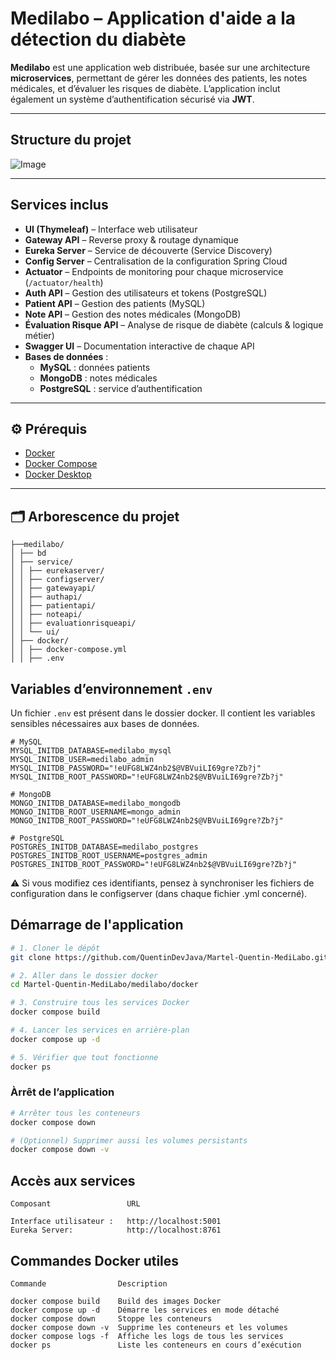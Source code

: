 # Medilabo – Application d'aide a la détection du diabète

**Medilabo** est une application web distribuée, basée sur une architecture **microservices**, permettant de gérer les données des patients, les notes médicales, et d’évaluer les risques de diabète. L’application inclut également un système d’authentification sécurisé via **JWT**.

---

## Structure du projet

![Image](https://github.com/user-attachments/assets/aa823f3e-c6cf-49d7-9b85-a9242507b833)

---

## Services inclus

- **UI (Thymeleaf)** – Interface web utilisateur
- **Gateway API** – Reverse proxy & routage dynamique
- **Eureka Server** – Service de découverte (Service Discovery)
- **Config Server** – Centralisation de la configuration Spring Cloud
- **Actuator** – Endpoints de monitoring pour chaque microservice (`/actuator/health`)
- **Auth API** – Gestion des utilisateurs et tokens (PostgreSQL)
- **Patient API** – Gestion des patients (MySQL)
- **Note API** – Gestion des notes médicales (MongoDB)
- **Évaluation Risque API** – Analyse de risque de diabète (calculs & logique métier)
- **Swagger UI** – Documentation interactive de chaque API
- **Bases de données** :
  - **MySQL** : données patients
  - **MongoDB** : notes médicales
  - **PostgreSQL** : service d’authentification

---

## ⚙️ Prérequis

- [Docker](https://www.docker.com/)
- [Docker Compose](https://docs.docker.com/compose/)
- [Docker Desktop](https://docs.docker.com/desktop/)
---

## 🗂️ Arborescence du projet
```
├──medilabo/
│ ├── bd
│ ├── service/
│ │ ├── eurekaserver/
│ │ ├── configserver/
│ │ ├── gatewayapi/
│ │ ├── authapi/
│ │ ├── patientapi/
│ │ ├── noteapi/
│ │ ├── evaluationrisqueapi/
│ │ └── ui/
│ ├── docker/
│ │ ├── docker-compose.yml
│ │ ├── .env

```
## Variables d’environnement `.env`

Un fichier `.env` est présent dans le dossier docker. Il contient les variables sensibles nécessaires aux bases de données.


```env
# MySQL
MYSQL_INITDB_DATABASE=medilabo_mysql
MYSQL_INITDB_USER=medilabo_admin
MYSQL_INITDB_PASSWORD="!eUFG8LWZ4nb2$@VBVuiLI69gre?Zb?j"
MYSQL_INITDB_ROOT_PASSWORD="!eUFG8LWZ4nb2$@VBVuiLI69gre?Zb?j"

# MongoDB
MONGO_INITDB_DATABASE=medilabo_mongodb
MONGO_INITDB_ROOT_USERNAME=mongo_admin
MONGO_INITDB_ROOT_PASSWORD="!eUFG8LWZ4nb2$@VBVuiLI69gre?Zb?j"

# PostgreSQL
POSTGRES_INITDB_DATABASE=medilabo_postgres
POSTGRES_INITDB_ROOT_USERNAME=postgres_admin
POSTGRES_INITDB_ROOT_PASSWORD="!eUFG8LWZ4nb2$@VBVuiLI69gre?Zb?j"

```
⚠️ Si vous modifiez ces identifiants, pensez à synchroniser les fichiers de configuration dans le configserver (dans chaque fichier .yml concerné).



## Démarrage de l'application

```bash
# 1. Cloner le dépôt
git clone https://github.com/QuentinDevJava/Martel-Quentin-MediLabo.git

# 2. Aller dans le dossier docker
cd Martel-Quentin-MediLabo/medilabo/docker

# 3. Construire tous les services Docker
docker compose build

# 4. Lancer les services en arrière-plan
docker compose up -d

# 5. Vérifier que tout fonctionne
docker ps

```

### Àrrêt de l’application

```bash
# Arrêter tous les conteneurs
docker compose down

# (Optionnel) Supprimer aussi les volumes persistants
docker compose down -v
```


## Accès aux services

    Composant                 URL

    Interface utilisateur :	  http://localhost:5001
    Eureka Server: 	          http://localhost:8761

## Commandes Docker utiles

    Commande	            Description

    docker compose build	Build des images Docker
    docker compose up -d	Démarre les services en mode détaché
    docker compose down	    Stoppe les conteneurs
    docker compose down -v	Supprime les conteneurs et les volumes
    docker compose logs -f	Affiche les logs de tous les services
    docker ps	            Liste les conteneurs en cours d’exécution